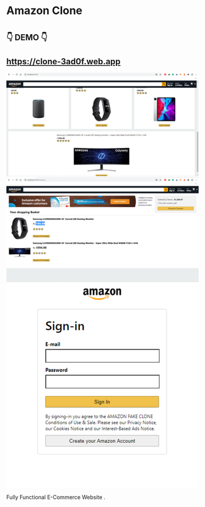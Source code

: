 # Amazon Clone

#

## 👇 DEMO 👇

## https://clone-3ad0f.web.app

![](screnn3.PNG)
![](screen_Amazon.PNG)
![](Sign-in.PNG)

Fully Functional E-Commerce Website .

